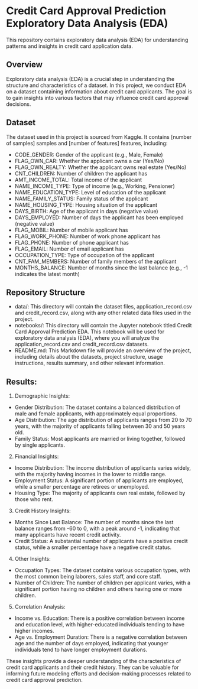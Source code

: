 # Credit Card Approval Prediction Exploratory Data Analysis (EDA)
This repository contains exploratory data analysis (EDA) for understanding patterns and insights in credit card application data.

## Overview
Exploratory data analysis (EDA) is a crucial step in understanding the structure and characteristics of a dataset. In this project, we conduct EDA on a dataset containing information about credit card applicants. The goal is to gain insights into various factors that may influence credit card approval decisions.

## Dataset
The dataset used in this project is sourced from Kaggle. It contains [number of samples] samples and [number of features] features, including:

- CODE_GENDER: Gender of the applicant (e.g., Male, Female)
- FLAG_OWN_CAR: Whether the applicant owns a car (Yes/No)
- FLAG_OWN_REALTY: Whether the applicant owns real estate (Yes/No)
- CNT_CHILDREN: Number of children the applicant has
- AMT_INCOME_TOTAL: Total income of the applicant
- NAME_INCOME_TYPE: Type of income (e.g., Working, Pensioner)
- NAME_EDUCATION_TYPE: Level of education of the applicant
- NAME_FAMILY_STATUS: Family status of the applicant
- NAME_HOUSING_TYPE: Housing situation of the applicant
- DAYS_BIRTH: Age of the applicant in days (negative value)
- DAYS_EMPLOYED: Number of days the applicant has been employed (negative value)
- FLAG_MOBIL: Number of mobile applicant has 
- FLAG_WORK_PHONE: Number of work phone applicant has 
- FLAG_PHONE: Number of phone applicant has
- FLAG_EMAIL: Number of email applicant has 
- OCCUPATION_TYPE: Type of occupation of the applicant
- CNT_FAM_MEMBERS: Number of family members of the applicant
- MONTHS_BALANCE: Number of months since the last balance (e.g., -1 indicates the latest month)

## Repository Structure
- data/: This directory will contain the dataset files, application_record.csv and credit_record.csv, along with any other related data files used in the project.
- notebooks/: This directory will contain the Jupyter notebook titled Credit Card Approval Prediction EDA. This notebook will be used for exploratory data analysis (EDA), where you will analyze the application_record.csv and credit_record.csv datasets.
- README.md: This Markdown file will provide an overview of the project, including details about the datasets, project structure, usage instructions, results summary, and other relevant information.

## Results:
1. Demographic Insights:
- Gender Distribution: The dataset contains a balanced distribution of male and female applicants, with approximately equal proportions.
- Age Distribution: The age distribution of applicants ranges from 20 to 70 years, with the majority of applicants falling between 30 and 50 years old.
- Family Status: Most applicants are married or living together, followed by single applicants.
2. Financial Insights:
- Income Distribution: The income distribution of applicants varies widely, with the majority having incomes in the lower to middle range.
- Employment Status: A significant portion of applicants are employed, while a smaller percentage are retirees or unemployed.
- Housing Type: The majority of applicants own real estate, followed by those who rent.
3. Credit History Insights:
- Months Since Last Balance: The number of months since the last balance ranges from -60 to 0, with a peak around -1, indicating that many applicants have recent credit activity.
- Credit Status: A substantial number of applicants have a positive credit status, while a smaller percentage have a negative credit status.
4. Other Insights:
- Occupation Types: The dataset contains various occupation types, with the most common being laborers, sales staff, and core staff.
- Number of Children: The number of children per applicant varies, with a significant portion having no children and others having one or more children.
5. Correlation Analysis:
- Income vs. Education: There is a positive correlation between income and education level, with higher-educated individuals tending to have higher incomes.
- Age vs. Employment Duration: There is a negative correlation between age and the number of days employed, indicating that younger individuals tend to have longer employment durations.

These insights provide a deeper understanding of the characteristics of credit card applicants and their credit history. They can be valuable for informing future modeling efforts and decision-making processes related to credit card approval prediction.
